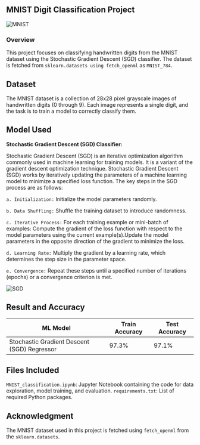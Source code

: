 ## MNIST Digit Classification Project
![MNIST](https://miro.medium.com/v2/resize:fit:1400/1*XdCMCaHPt-pqtEibUfAnNw.png)

### Overview

This project focuses on classifying handwritten digits from the MNIST dataset using the Stochastic Gradient Descent (SGD) classifier. The dataset is fetched from `sklearn.datasets using fetch_openml` as `MNIST_784`.

## Dataset

The MNIST dataset is a collection of 28x28 pixel grayscale images of handwritten digits (0 through 9). Each image represents a single digit, and the task is to train a model to correctly classify them.

## Model Used
**Stochastic Gradient Descent (SGD) Classifier:**

Stochastic Gradient Descent (SGD) is an iterative optimization algorithm commonly used in machine learning for training models. It is a variant of the gradient descent optimization technique. 
Stochastic Gradient Descent (SGD) works by iteratively updating the parameters of a machine learning model to minimize a specified loss function. The key steps in the SGD process are as follows:

 `a. Initialization:` Initialize the model parameters randomly.

`b. Data Shuffling:` Shuffle the training dataset to introduce randomness.

`c. Iterative Process:` For each training example or mini-batch of examples: Compute the gradient of the loss function with respect to the model parameters using the current example(s).Update the model parameters in the opposite direction of the gradient to minimize the loss.

`d. Learning Rate:` Multiply the gradient by a learning rate, which determines the step size in the parameter space.

`e. Convergence:` Repeat these steps until a specified number of iterations (epochs) or a convergence criterion is met.

![SGD](https://miro.medium.com/v2/resize:fit:491/1*n4ftRAKEJu8-gLB3pzY0DA.png)

## Result and Accuracy

|ML Model|Train Accuracy|Test Accuracy|
|---|---|---|
|Stochastic Gradient Descent (SGD) Regressor|97.3%|97.1%|

## Files Included

`MNIST_classification.ipynb`: Jupyter Notebook containing the code for data exploration, model training, and evaluation.
`requirements.txt`: List of required Python packages.

## Acknowledgment

The MNIST dataset used in this project is fetched using `fetch_openml` from the `sklearn.datasets`.




